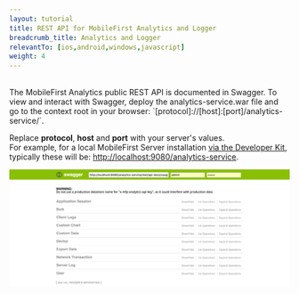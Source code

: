 ```yaml
---
layout: tutorial
title: REST API for MobileFirst Analytics and Logger
breadcrumb_title: Analytics and Logger
relevantTo: [ios,android,windows,javascript]
weight: 4
---
```

<br/>
The MobileFirst Analytics public REST API is documented in Swagger.  
To view and interact with Swagger, deploy the analytics-service.war file and go to the context root in your browser: `[protocol]://[host]:[port]/analytics-service/`.

Replace **protocol**, **host** and **port** with your server's values.  
For example, for a local MobileFirst Server installation [via the Developer Kit]({{site.baseurl}}/tutorials/en/foundation/8.0/setting-up-your-development-environment/mobilefirst-development-environment/), typically these will be: [http://localhost:9080/analytics-service](http://localhost:9080/analytics-service).

![REST API for analytics in Swagger](analytics-swagger.png)